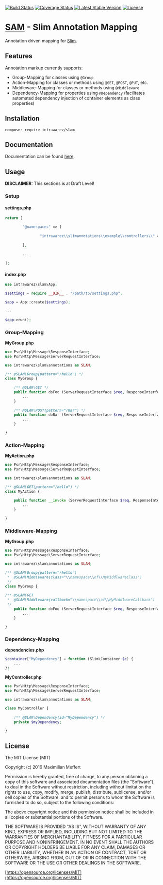 [![Build Status](https://travis-ci.org/IntraWarez/slim-annotations.svg?branch=master)](https://travis-ci.org/IntraWarez/slim-annotations)
[![Coverage Status](https://coveralls.io/repos/github/IntraWarez/slim-annotations/badge.svg?branch=master)](https://coveralls.io/github/IntraWarez/slim-annotations?branch=master)
[![Latest Stable Version](https://poser.pugx.org/intrawarez/slim-annotations/v/stable)](https://packagist.org/packages/intrawarez/slim-annotations)
[![License](https://poser.pugx.org/intrawarez/slim-annotations/license)](https://packagist.org/packages/intrawarez/slim-annotations)


# [SAM](https://intrawarez.github.io/SAM/) - Slim Annotation Mapping
Annotation driven mapping for [Slim](http://www.slimframework.com/).

## Features

Annotation markup currently supports:
- Group-Mapping for classes using ```@Group``` 
- Action-Mapping for classes or methods using ```@GET```, ```@POST```, ```@PUT```, etc. 
- Middleware-Mapping for classes or methods using ```@Middleware``` 
- Dependency-Mapping for properties using ```@Dependency``` (facilitates automated dependency injection of container elements as class properties)

## Installation

```
composer require intrawarez/slam
```

## Documentation

Documentation can be found [here](http://intrawarez.github.io/slim-annotations/docs/).

## Usage

**DISCLAIMER:** This sections is at Draft Level!

### Setup

#### settings.php
```php
return [

		"@namespaces" => [
				
				"intrawarez\\slimannotations\\example\\controllers\\" => __DIR__."/controllers"
				
		],
		
		...
		
];
```

#### index.php
```php
use intrawarez\slam\App;

$settings = require __DIR__ . "/path/to/settings.php";

$app = App::create($settings);

...

$app->run();
```

### Group-Mapping
**MyGroup.php**
```php
use Psr\Http\Message\ResponseInterface;
use Psr\Http\Message\ServerRequestInterface;

use intrawarez\slam\annotations as SLAM;

/** @SLAM\Group(pattern="/hello") */
class MyGroup {
	
	/** @SLAM\GET */   
	public function doFoo (ServerRequestInterface $req, ResponseInterface $res, array $args) {
		...
	}
	
	/** @SLAM\POST(pattern="/bar") */   
	public function doBar (ServerRequestInterface $req, ResponseInterface $res, array $args) {
		...
	}

}
```


### Action-Mapping
**MyAction.php**
```php
use Psr\Http\Message\ResponseInterface;
use Psr\Http\Message\ServerRequestInterface;

use intrawarez\slam\annotations as SLAM;

/** @SLAM\GET(pattern="/hello") */
class MyAction {
	  
	public function __invoke (ServerRequestInterface $req, ResponseInterface $res, array $args) {
		...
	}

}
```

### Middleware-Mapping
**MyGroup.php**
```php
use Psr\Http\Message\ResponseInterface;
use Psr\Http\Message\ServerRequestInterface;

use intrawarez\slam\annotations as SLAM;

/** @SLAM\Group(pattern="/hello")
 *  @SLAM\Middleware(class="\\namespace\\of\\MyMiddlwareClass")
 */
class MyGroup {
	
/** @SLAM\GET 
 *  @SLAM\Middleware(callback="\\namespace\\of\\MyMiddlwareCallback")
 */   
	public function doFoo (ServerRequestInterface $req, ResponseInterface $res, array $args) {
		...
	}

}
```

### Dependency-Mapping
**dependencies.php**
```php
$container["MyDependency"] = function (Slim\Container $c) {
	...
};
```
**MyController.php**
```php
use Psr\Http\Message\ResponseInterface;
use Psr\Http\Message\ServerRequestInterface;

use intrawarez\slam\annotations as SLAM;

class MyController {
	  
	/** @SLAM\Dependency(id="MyDependency") */
	private $myDependency;

}
```


## License

The MIT License (MIT)

Copyright (c) 2016 Maximilian Meffert

Permission is hereby granted, free of charge, to any person obtaining a copy of this software and associated documentation files (the "Software"), to deal in the Software without restriction, including without limitation the rights to use, copy, modify, merge, publish, distribute, sublicense, and/or sell copies of the Software, and to permit persons to whom the Software is furnished to do so, subject to the following conditions:

The above copyright notice and this permission notice shall be included in all copies or substantial portions of the Software.

THE SOFTWARE IS PROVIDED "AS IS", WITHOUT WARRANTY OF ANY KIND, EXPRESS OR IMPLIED, INCLUDING BUT NOT LIMITED TO THE WARRANTIES OF MERCHANTABILITY, FITNESS FOR A PARTICULAR PURPOSE AND NONINFRINGEMENT. IN NO EVENT SHALL THE AUTHORS OR COPYRIGHT HOLDERS BE LIABLE FOR ANY CLAIM, DAMAGES OR OTHER LIABILITY, WHETHER IN AN ACTION OF CONTRACT, TORT OR OTHERWISE, ARISING FROM, OUT OF OR IN CONNECTION WITH THE SOFTWARE OR THE USE OR OTHER DEALINGS IN THE SOFTWARE.

[https://opensource.org/licenses/MIT](https://opensource.org/licenses/MIT)
